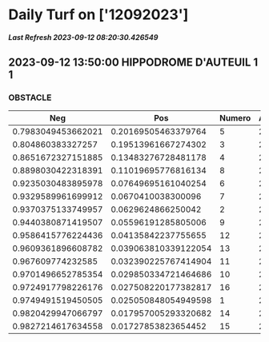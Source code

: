 # Daily Turf on ['12092023']
##### Last Refresh 2023-09-12 08:20:30.426549

## 2023-09-12 13:50:00 HIPPODROME D'AUTEUIL 1 1
### OBSTACLE

| Neg  | Pos  | Numero  | Arrived |
|------|------|---------|---------|
| 0.7983049453662021 | 0.20169505463379764 | 5 | 20.0 |
| 0.804860383327257 | 0.19513961667274302 | 3 | 20.0 |
| 0.8651672327151885 | 0.13483276728481178 | 4 | 20.0 |
| 0.8898030422318391 | 0.11019695776816134 | 8 | 20.0 |
| 0.9235030483895978 | 0.07649695161040254 | 6 | 20.0 |
| 0.9329589961699912 | 0.0670410038300096 | 7 | 20.0 |
| 0.9370375133749957 | 0.0629624866250042 | 2 | 20.0 |
| 0.9440380871419507 | 0.05596191285805006 | 9 | 20.0 |
| 0.9586415776224436 | 0.04135842237755655 | 12 | 20.0 |
| 0.9609361896608782 | 0.039063810339122054 | 13 | 20.0 |
| 0.967609774232585 | 0.032390225767414904 | 11 | 20.0 |
| 0.9701496652785354 | 0.029850334721464686 | 10 | 20.0 |
| 0.9724917798226176 | 0.027508220177382817 | 16 | 20.0 |
| 0.9749491519450505 | 0.025050848054949598 | 1 | 20.0 |
| 0.9820429947066797 | 0.017957005293320682 | 14 | 20.0 |
| 0.9827214617634558 | 0.01727853823654452 | 15 | 20.0 |
